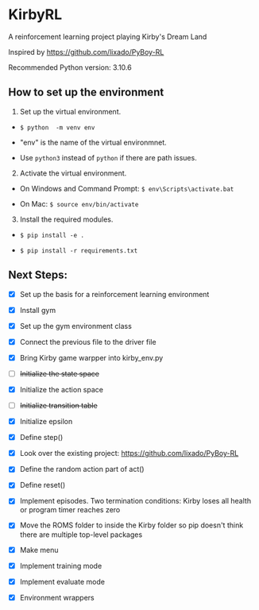# KirbyRL
A reinforcement learning project playing Kirby's Dream Land

Inspired by https://github.com/lixado/PyBoy-RL

Recommended Python version: 3.10.6
## How to set up the environment

1. Set up the virtual environment.

- `$ python  -m venv env`

- "env" is the name of the virtual environmnet.

- Use `python3` instead of `python` if there are path issues.

2. Activate the virtual environment.

- On Windows and Command Prompt: `$ env\Scripts\activate.bat`

- On Mac: `$ source env/bin/activate`

3. Install the required modules.

- `$ pip install -e .`

- `$ pip install -r requirements.txt`

## Next Steps:

* [x] Set up the basis for a reinforcement learning environment

* [x] Install gym

* [x] Set up the gym environment class

* [x] Connect the previous file to the driver file

* [x] Bring Kirby game warpper into kirby_env.py

* [ ] ~~Initialize the state space~~

* [x] Initialize the action space

* [ ] ~~Initialize transition table~~

* [x] Initialize epsilon

* [x] Define step()

* [x] Look over the existing project: https://github.com/lixado/PyBoy-RL

* [x] Define the random action part of act()

* [x] Define reset()

* [x] Implement episodes. Two termination conditions: Kirby loses all health or program timer reaches zero

* [x] Move the ROMS folder to inside the Kirby folder so pip doesn't think there are multiple top-level packages

* [x] Make menu

* [x] Implement training mode

* [x] Implement evaluate mode

* [x] Environment wrappers
 
